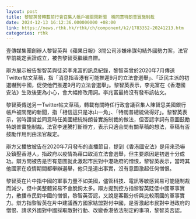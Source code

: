 ```yaml
---
layout: post
title: 黎智英曾轉載前行會召集人帳戶被關閉新聞　稱同意特朗普實施制裁
date: 2024-12-13 16:12:36.000000000 +08:00
link: https://news.rthk.hk/rthk/ch/component/k2/1783352-20241213.htm
categories: rthk
---
```


壹傳媒集團創辦人黎智英與《蘋果日報》3間公司涉嫌串謀勾結外國勢力案，法官早前裁定表證成立，被告黎智英繼續自辯。

辯方展示被告黎智英與徒弟李兆富的訊息紀錄，黎智英曾於2020年7月傳送Twitter帖文草稿，指「消息指香港有可能推遲9月的立法會選舉」、「泛民主派的初選嚇到中國，促使他們推遲9月的立法會選舉」。黎智英表示，李兆富在《香港國安法》生效後更為小心，會大幅修改用詞。李兆富最終沒有發布該帖文。

黎智英傳送另一Twitter帖文草稿，轉載有關時任行政會議召集人陳智思美國銀行帳戶被關閉的新聞，指「相信這只是冰山一角」、「特朗普總統做得好」。黎智英表示，當時讚賞並同意時任美國總統特朗普實施制裁的做法，但否認字詞有意圖鼓勵特朗普實施制裁。法官李運騰打斷辯方，表示只適合問有關草稿的想法，草稿有否鼓勵作用則由法官裁定。

辯方又播放被告在2020年7月發布的直播節目，提到《香港國安法》是用來恐嚇及鎮壓香港人，指政府以疫情為藉口取消立法會選舉，但主要原因是初選十分成功。辯方問被告是否有意圖就此激起市民對中港政府的憎恨，黎智英表示，當時其他國家在疫情期間都舉辦選舉，他只是道出事實，沒有意圖激起任何憎恨。

黎智英在片中指中國的軍事力量不如美國，儘管科技、電訊等敏感貿易可能隨制裁而減少，但中美整體貿易不會脫鉤太多。辯方提到控方指黎智英貶低中國軍事實力，散播市民對中國的憎恨，黎智英否認，又說是客觀分析與比較兩國的軍事實力。辯方指黎智英在片中建議西方國家結盟對付中國，是否激起市民對中港政府的憎恨、請求外國對中國採取敵對行動、改變香港依法制定的事項，黎智英否認。

